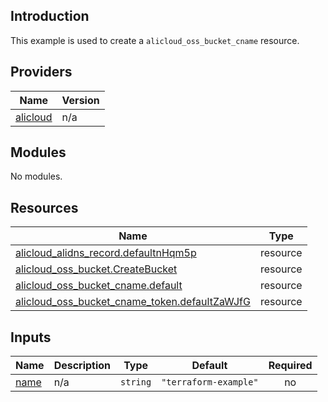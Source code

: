 ## Introduction

This example is used to create a `alicloud_oss_bucket_cname` resource.

<!-- BEGIN_TF_DOCS -->
## Providers

| Name | Version |
|------|---------|
| <a name="provider_alicloud"></a> [alicloud](#provider\_alicloud) | n/a |

## Modules

No modules.

## Resources

| Name | Type |
|------|------|
| [alicloud_alidns_record.defaultnHqm5p](https://registry.terraform.io/providers/aliyun/alicloud/latest/docs/resources/alidns_record) | resource |
| [alicloud_oss_bucket.CreateBucket](https://registry.terraform.io/providers/aliyun/alicloud/latest/docs/resources/oss_bucket) | resource |
| [alicloud_oss_bucket_cname.default](https://registry.terraform.io/providers/aliyun/alicloud/latest/docs/resources/oss_bucket_cname) | resource |
| [alicloud_oss_bucket_cname_token.defaultZaWJfG](https://registry.terraform.io/providers/aliyun/alicloud/latest/docs/resources/oss_bucket_cname_token) | resource |

## Inputs

| Name | Description | Type | Default | Required |
|------|-------------|------|---------|:--------:|
| <a name="input_name"></a> [name](#input\_name) | n/a | `string` | `"terraform-example"` | no |
<!-- END_TF_DOCS -->

